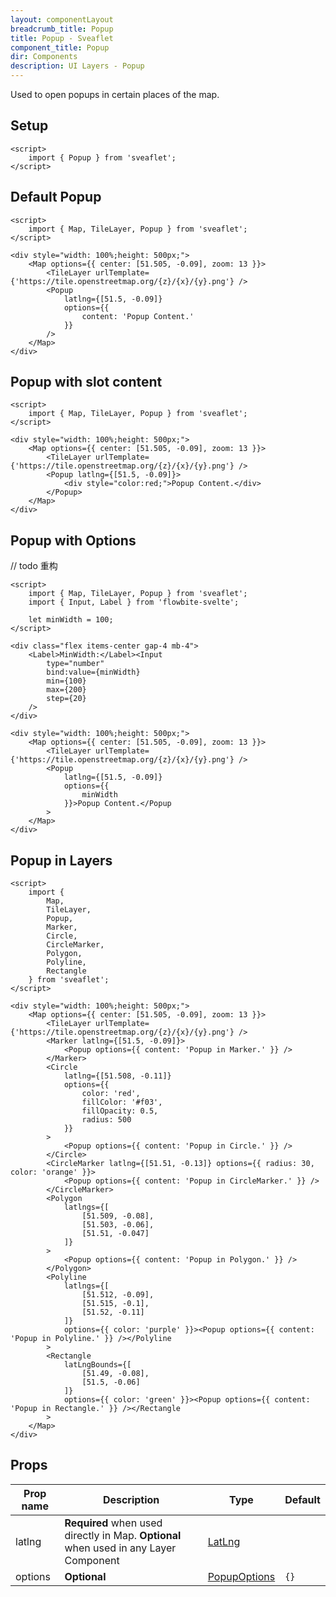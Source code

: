 ```yaml
---
layout: componentLayout
breadcrumb_title: Popup
title: Popup - Sveaflet
component_title: Popup
dir: Components
description: UI Layers - Popup
---
```


Used to open popups in certain places of the map.

## Setup

```svelte example csr hideOutput
<script>
	import { Popup } from 'sveaflet';
</script>
```

## Default Popup

```svelte example csr
<script>
	import { Map, TileLayer, Popup } from 'sveaflet';
</script>

<div style="width: 100%;height: 500px;">
	<Map options={{ center: [51.505, -0.09], zoom: 13 }}>
		<TileLayer urlTemplate={'https://tile.openstreetmap.org/{z}/{x}/{y}.png'} />
		<Popup
			latlng={[51.5, -0.09]}
			options={{
				content: 'Popup Content.'
			}}
		/>
	</Map>
</div>
```

## Popup with slot content

```svelte example csr
<script>
	import { Map, TileLayer, Popup } from 'sveaflet';
</script>

<div style="width: 100%;height: 500px;">
	<Map options={{ center: [51.505, -0.09], zoom: 13 }}>
		<TileLayer urlTemplate={'https://tile.openstreetmap.org/{z}/{x}/{y}.png'} />
		<Popup latlng={[51.5, -0.09]}>
			<div style="color:red;">Popup Content.</div>
		</Popup>
	</Map>
</div>
```

## Popup with Options

// todo 重构
```svelte example csr
<script>
	import { Map, TileLayer, Popup } from 'sveaflet';
	import { Input, Label } from 'flowbite-svelte';

	let minWidth = 100;
</script>

<div class="flex items-center gap-4 mb-4">
	<Label>MinWidth:</Label><Input
		type="number"
		bind:value={minWidth}
		min={100}
		max={200}
		step={20}
	/>
</div>

<div style="width: 100%;height: 500px;">
	<Map options={{ center: [51.505, -0.09], zoom: 13 }}>
		<TileLayer urlTemplate={'https://tile.openstreetmap.org/{z}/{x}/{y}.png'} />
		<Popup
			latlng={[51.5, -0.09]}
			options={{
				minWidth
			}}>Popup Content.</Popup
		>
	</Map>
</div>
```

## Popup in Layers

```svelte example csr
<script>
	import {
		Map,
		TileLayer,
		Popup,
		Marker,
		Circle,
		CircleMarker,
		Polygon,
		Polyline,
		Rectangle
	} from 'sveaflet';
</script>

<div style="width: 100%;height: 500px;">
	<Map options={{ center: [51.505, -0.09], zoom: 13 }}>
		<TileLayer urlTemplate={'https://tile.openstreetmap.org/{z}/{x}/{y}.png'} />
		<Marker latlng={[51.5, -0.09]}>
			<Popup options={{ content: 'Popup in Marker.' }} />
		</Marker>
		<Circle
			latlng={[51.508, -0.11]}
			options={{
				color: 'red',
				fillColor: '#f03',
				fillOpacity: 0.5,
				radius: 500
			}}
		>
			<Popup options={{ content: 'Popup in Circle.' }} />
		</Circle>
		<CircleMarker latlng={[51.51, -0.13]} options={{ radius: 30, color: 'orange' }}>
			<Popup options={{ content: 'Popup in CircleMarker.' }} />
		</CircleMarker>
		<Polygon
			latlngs={[
				[51.509, -0.08],
				[51.503, -0.06],
				[51.51, -0.047]
			]}
		>
			<Popup options={{ content: 'Popup in Polygon.' }} />
		</Polygon>
		<Polyline
			latlngs={[
				[51.512, -0.09],
				[51.515, -0.1],
				[51.52, -0.11]
			]}
			options={{ color: 'purple' }}><Popup options={{ content: 'Popup in Polyline.' }} /></Polyline
		>
		<Rectangle
			latLngBounds={[
				[51.49, -0.08],
				[51.5, -0.06]
			]}
			options={{ color: 'green' }}><Popup options={{ content: 'Popup in Rectangle.' }} /></Rectangle
		>
	</Map>
</div>
```

## Props

| Prop name | Description                                                                           | Type                                                              | Default |
| --------- | ------------------------------------------------------------------------------------- | ----------------------------------------------------------------- | ------- |
| latlng    | **Required** when used directly in Map. **Optional** when used in any Layer Component | [LatLng](https://leafletjs.com/reference.html#latlng)             |         |
| options   | **Optional**                                                                          | [PopupOptions](https://leafletjs.com/reference.html#popup-option) | `{}`    |
